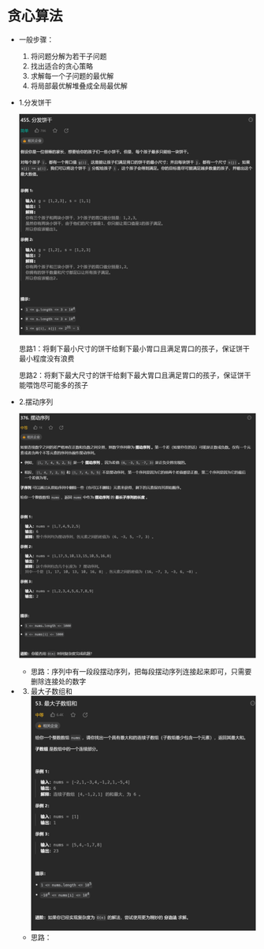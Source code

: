 # 贪心算法
* 一般步骤：
    1. 将问题分解为若干子问题
    2. 找出适合的贪心策略
    3. 求解每一个子问题的最优解
    4. 将局部最优解堆叠成全局最优解


* 1.分发饼干

    ![Alt text](image-371.png)

    思路1：将剩下最小尺寸的饼干给剩下最小胃口且满足胃口的孩子，保证饼干最小程度没有浪费

    思路2：将剩下最大尺寸的饼干给剩下最大胃口且满足胃口的孩子，保证饼干能喂饱尽可能多的孩子

* 2.摆动序列

    ![Alt text](image-372.png)

    * 思路：序列中有一段段摆动序列，把每段摆动序列连接起来即可，只需要删除连接处的数字

* 3. 最大子数组和
    ![Alt text](image-373.png)

    * 思路：